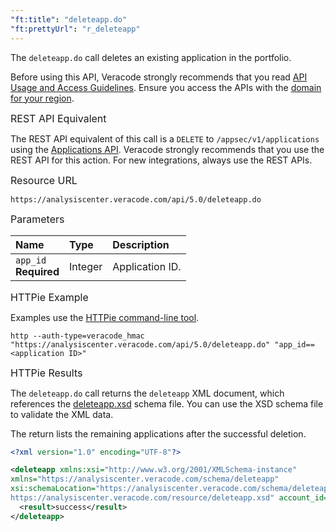 ```yaml
---
"ft:title": "deleteapp.do"
"ft:prettyUrl": "r_deleteapp"
---
```

The `deleteapp.do` call deletes an existing application in the portfolio.

Before using this API, Veracode strongly recommends that you read [API Usage and Access Guidelines](https://docs.veracode.com/r/c_API_usage_guidelines). Ensure you access the APIs with the [domain for your region](https://docs.veracode.com/r/Region_Domains_for_Veracode_APIs).

<p><span style="font-size: medium;">REST API Equivalent</span></p>

The REST API equivalent of this call is a `DELETE` to `/appsec/v1/applications` using the [Applications API](https://docs.veracode.com/r/r_applications_delete). Veracode strongly recommends that you use the REST API for this action. For new integrations, always use the REST APIs.

<p><span style="font-size: medium;">Resource URL</span></p>

`https://analysiscenter.veracode.com/api/5.0/deleteapp.do`

<p><span style="font-size: medium;">Parameters</span></p>

| Name                     | Type    | Description     |
|:-------------------------|:--------|:----------------|
| `app_id`<br>**Required** | Integer | Application ID. |

<p><span style="font-size: medium;">HTTPie Example</span></p>

Examples use the [HTTPie command-line tool](https://docs.veracode.com/r/c_httpie_tool).

```shell
http --auth-type=veracode_hmac "https://analysiscenter.veracode.com/api/5.0/deleteapp.do" "app_id==<application ID>"
```

<p><span style="font-size: medium;">HTTPie Results</span></p>

The `deleteapp.do` call returns the `deleteapp` XML document, which references the [deleteapp.xsd](https://analysiscenter.veracode.com/resource/deleteapp.xsd) schema file. You can use the XSD schema file to validate the XML data.

The return lists the remaining applications after the successful deletion.

```xml
<?xml version="1.0" encoding="UTF-8"?>

<deleteapp xmlns:xsi="http://www.w3.org/2001/XMLSchema-instance" 
xmlns="https://analysiscenter.veracode.com/schema/deleteapp" 
xsi:schemaLocation="https://analysiscenter.veracode.com/schema/deleteapp 
https://analysiscenter.veracode.com/resource/deleteapp.xsd" account_id="18844">
  <result>success</result>
</deleteapp>
```

